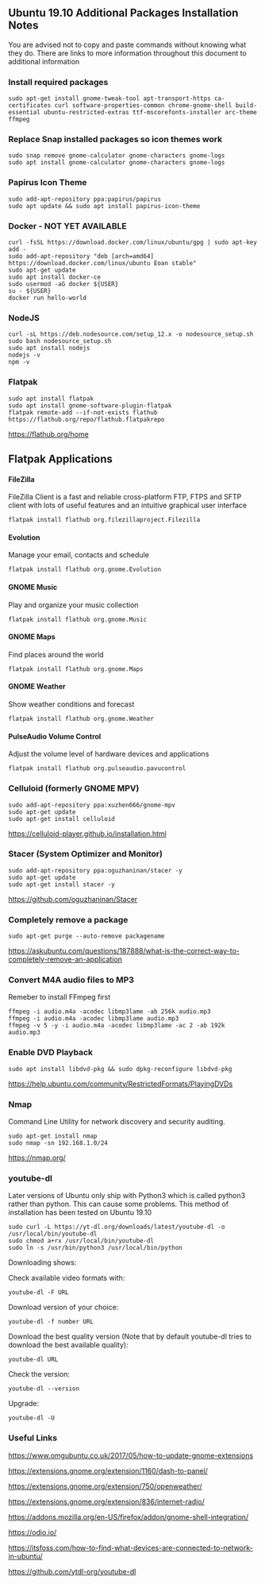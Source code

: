 ## Ubuntu 19.10 Additional Packages Installation Notes

You are advised not to copy and paste commands without knowing what they do.  There are links to more information throughout this document to additional information


### Install required packages

```
sudo apt-get install gnome-tweak-tool apt-transport-https ca-certificates curl software-properties-common chrome-gnome-shell build-essential ubuntu-restricted-extras ttf-mscorefonts-installer arc-theme ffmpeg
```

### Replace Snap installed packages so icon themes work
```
sudo snap remove gnome-calculator gnome-characters gnome-logs 
sudo apt install gnome-calculator gnome-characters gnome-logs 
```

### Papirus Icon Theme

```
sudo add-apt-repository ppa:papirus/papirus  
sudo apt update && sudo apt install papirus-icon-theme  
```

### Docker - NOT YET AVAILABLE

```
curl -fsSL https://download.docker.com/linux/ubuntu/gpg | sudo apt-key add -  
sudo add-apt-repository "deb [arch=amd64] https://download.docker.com/linux/ubuntu Eoan stable"  
sudo apt-get update  
sudo apt install docker-ce  
sudo usermod -aG docker ${USER}  
su - ${USER}  
docker run hello-world  
```

### NodeJS

```
curl -sL https://deb.nodesource.com/setup_12.x -o nodesource_setup.sh  
sudo bash nodesource_setup.sh  
sudo apt install nodejs  
nodejs -v  
npm -v  
```
### Flatpak

```
sudo apt install flatpak  
sudo apt install gnome-software-plugin-flatpak  
flatpak remote-add --if-not-exists flathub https://flathub.org/repo/flathub.flatpakrepo
```
https://flathub.org/home

## Flatpak Applications
#### FileZilla
FileZilla Client is a fast and reliable cross-platform FTP, FTPS and SFTP client with lots of useful features and an intuitive graphical user interface
```
flatpak install flathub org.filezillaproject.Filezilla
```
#### Evolution
Manage your email, contacts and schedule
```
flatpak install flathub org.gnome.Evolution
```
#### GNOME Music
Play and organize your music collection
```
flatpak install flathub org.gnome.Music
```
#### GNOME Maps
Find places around the world
```
flatpak install flathub org.gnome.Maps
```
#### GNOME Weather
Show weather conditions and forecast
```
flatpak install flathub org.gnome.Weather
```
#### PulseAudio Volume Control
Adjust the volume level of hardware devices and applications
```
flatpak install flathub org.pulseaudio.pavucontrol
```
### Celluloid (formerly GNOME MPV)

```
sudo add-apt-repository ppa:xuzhen666/gnome-mpv
sudo apt-get update
sudo apt-get install celluloid
```
https://celluloid-player.github.io/installation.html


### Stacer (System Optimizer and Monitor)

```
sudo add-apt-repository ppa:oguzhaninan/stacer -y
sudo apt-get update
sudo apt-get install stacer -y
```

https://github.com/oguzhaninan/Stacer


### Completely remove a package

```
sudo apt-get purge --auto-remove packagename
```
https://askubuntu.com/questions/187888/what-is-the-correct-way-to-completely-remove-an-application

### Convert M4A audio files to MP3
Remeber to install FFmpeg first

```
ffmpeg -i audio.m4a -acodec libmp3lame -ab 256k audio.mp3
ffmpeg -i audio.m4a -acodec libmp3lame audio.mp3
ffmpeg -v 5 -y -i audio.m4a -acodec libmp3lame -ac 2 -ab 192k audio.mp3
```
### Enable DVD Playback

```
sudo apt install libdvd-pkg && sudo dpkg-reconfigure libdvd-pkg
```
https://help.ubuntu.com/community/RestrictedFormats/PlayingDVDs

### Nmap

Command Line Utility for network discovery and security auditing.
```
sudo apt-get install nmap
sudo nmap -sn 192.168.1.0/24
```
https://nmap.org/


### youtube-dl 
Later versions of Ubuntu only ship with Python3 which is called python3 rather than python. This can cause some problems. This method of installation has been tested on Ubuntu 19.10

    sudo curl -L https://yt-dl.org/downloads/latest/youtube-dl -o /usr/local/bin/youtube-dl
    sudo chmod a+rx /usr/local/bin/youtube-dl
    sudo ln -s /usr/bin/python3 /usr/local/bin/python
    
Downloading shows:

Check available video formats with:

    youtube-dl -F URL
    
Download version of your choice:

    youtube-dl -f number URL
    
Download the best quality version (Note that by default youtube-dl tries to download the best available quality):

    youtube-dl URL
    
Check the version:

    youtube-dl --version
    
Upgrade:

    youtube-dl -U

### Useful Links

https://www.omgubuntu.co.uk/2017/05/how-to-update-gnome-extensions

https://extensions.gnome.org/extension/1160/dash-to-panel/

https://extensions.gnome.org/extension/750/openweather/

https://extensions.gnome.org/extension/836/internet-radio/

https://addons.mozilla.org/en-US/firefox/addon/gnome-shell-integration/

https://odio.io/

https://itsfoss.com/how-to-find-what-devices-are-connected-to-network-in-ubuntu/

https://github.com/ytdl-org/youtube-dl

